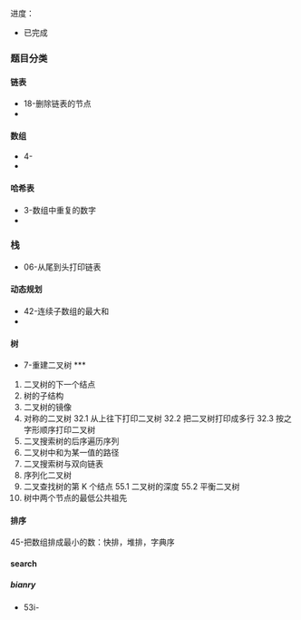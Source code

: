 进度：
- 已完成

### 题目分类

#### 链表
- 18-删除链表的节点
- 

#### 数组
- 4-
- 

#### 哈希表
- 3-数组中重复的数字
- 

### 栈
- 06-从尾到头打印链表







#### 动态规划

- 42-连续子数组的最大和
- 




#### 树

- 7-重建二叉树 ***

1. 二叉树的下一个结点
2.  树的子结构
3.  二叉树的镜像
4.  对称的二叉树
32.1 从上往下打印二叉树
32.2 把二叉树打印成多行
32.3 按之字形顺序打印二叉树
33. 二叉搜索树的后序遍历序列
34. 二叉树中和为某一值的路径
36. 二叉搜索树与双向链表
37. 序列化二叉树
54. 二叉查找树的第 K 个结点
55.1 二叉树的深度
55.2 平衡二叉树
68. 树中两个节点的最低公共祖先


#### 排序
45-把数组排成最小的数：快排，堆排，字典序


#### search   
##### bianry   
- 53i-